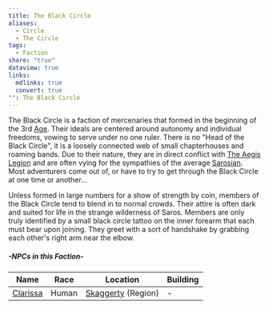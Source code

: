 ```yaml
---
title: The Black Circle
aliases:
  - Circle
  - The Circle
tags:
  - Faction
share: "true"
dataview: true
links:
  mdlinks: true
  convert: true
"": The Black Circle
---
```


The Black Circle is a faction of mercenaries that formed in the beginning of the 3rd [Age](../../History_&%20Lore/Ages_of_Saros.md). Their ideals are centered around autonomy and individual freedoms, vowing to serve under no one ruler. There is no "Head of the Black Circle", it is a loosely connected web of small chapterhouses and roaming bands. Due to their nature, they are in direct conflict with [The Aegis Legion](../The%20Aegis%20Legion/index.md) and are often vying for the sympathies of the average [Sarosian](../../History_&%20Lore/A_Brief_Saros_History.md). Most adventurers come out of, or have to try to get through the Black Circle at one time or another…

Unless formed in large numbers for a show of strength by coin, members of the Black Circle tend to blend in to normal crowds. Their attire is often dark and suited for life in the strange wilderness of Saros. Members are only truly identified by a small black circle tattoo on the inner forearm that each must bear upon joining. They greet with a sort of handshake by grabbing each other's right arm near the elbow.

##### -NPCs in this Faction-
| Name                                                             | Race  | Location               | Building |
| ---------------------------------------------------------------- | ----- | ---------------------- | -------- |
| [Clarissa](./NPCs/Clarissa.md) | Human | [Skaggerty](Skaggerty.md) (Region) | \-       |

